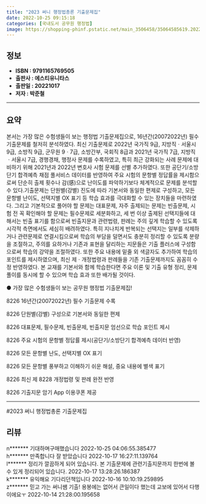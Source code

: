 ```yaml
---
title: "2023 써니 행정법총론 기출문제집"
date: 2022-10-25 09:15:18
categories: [국내도서 공무원 행정법]
image: https://shopping-phinf.pstatic.net/main_3506458/35064585619.20221019101832.jpg
---
```


## **정보**

- **ISBN : 9791165769505**
- **출판사 : 에스티유니타스**
- **출판일 : 20221017**
- **저자 : 박준철**

------



## **요약**

본서는 가장 많은 수험생들이 보는 행정법 기출문제집으로, 16년간(20072022년) 필수 기출문제를 철저히 분석하였다. 최신 기출문제로 2022년 국가직 9급, 지방직ㆍ서울시 9급, 소방직 9급, 군무원 9ㆍ7급, 소방간부, 국회직 8급과 2021년 국가직 7급, 지방직ㆍ서울시 7급, 경행경채, 행정사 문제를 수록하였고, 특히 최근 강화되는 사례 문제에 대비하기 위해 2021년과 2022년 변호사 시험 문제를 선별 추가하였다. 또한 공단기/소방단기 합격예측 채점 풀서비스 데이터를 반영하여 주요 시험의 문항별 정답률을 제시함으로써 단순히 출제 횟수나 감(感)으로 난이도를 파악하기보다 체계적으로 문제를 분석할 수 있다.기출문제는 단원별(강별) 진도에 따라 기본서와 동일한 편제로 구성하고, 모든 문항별 난이도, 선택지별 OX 표기 등 학습 효과를 극대화할 수 있는 장치들을 마련하였다. 그리고 기본적으로 풀어야 할 문제는 대표문제, 자주 출제되는 문제는 빈출문제, 시험 전 꼭 확인해야 할 문제는 필수문제로 세분화하고, 세 번 이상 출제된 선택지들에 대해서는 빈출 표기를 함으로써 빈출지문과 관련법령, 판례는 주의 깊게 학습할 수 있도록 시각적 측면에서도 세심히 배려하였다. 특히 지나치게 반복되는 선택지는 일부를 삭제하거나 관련문제로 연결시킴으로써 학습의 부담을 덜면서도 충분히 정리할 수 있도록 분량을 조절하고, 주의를 요하거나 기존과 표현을 달리하는 지문들은 기출 플러스에 구성함으로써 학습의 강약을 조절하였다. 또한 주요 내용에 밑줄 외 색글자도 추가하여 학습의 포인트를 제시하였으며, 최신 제ㆍ개정법령과 판례들을 기존 기출문제까지도 꼼꼼히 수정 반영하였다. 본 교재를 기본서와 함께 학습한다면 주요 이론 및 기출 유형 정리, 문제풀이를 동시에 할 수 있으며 학습 효과 또한 배가될 것이다.

● 가장 많은 수험생들이 보는 공무원 행정법 기출문제집!

8226 16년간(20072022년) 필수 기출문제 수록

8226 단원별(강별) 구성으로 기본서와 동일한 편제

8226 대표문제, 필수문제, 빈출문제, 빈출지문 엄선으로 학습 포인트 제시

8226 주요 시험의 문항별 정답률 제시(공단기/소방단기 합격예측 데이터 반영)

8226 모든 문항별 난도, 선택지별 OX 표기

8226 모든 문항별 풍부하고 이해하기 쉬운 해설, 중요 내용에 별색 표기

8226 최신 제 8228 개정법령 및 판례 완전 반영

8226 기출지문 암기 App 이용쿠폰 제공



------

#2023 써니 행정법총론 기출문제집


## **리뷰** 

  n******* 기대하며구매했습니다 2022-10-25 04:06:55.385477 <br/>  h******* 만족합니다 잘 받았습니다 2022-10-17 16:27:11.139764 <br/>  l******* 정리가 깔끔하게 되어 있습니다. 본 기출문제에 관련기출지문까지 한번에 볼 수 있게 정리되어 있습니다. 2022-10-17 13:28:26.186387 <br/>  k******* 유익해요 기다리던책입니다 2022-10-16 10:10:19.259895 <br/>  z******* 믿고 가는 써니쌤 기출! 용봉에는 없어서 큰일이다 했는데 교보에 있어서 다행이에요ㅜ 2022-10-14 21:28:00.195658 <br/>